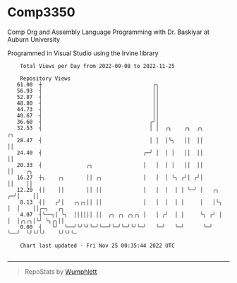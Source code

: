 # Comp3350
Comp Org and Assembly Language Programming with Dr. Baskiyar at Auburn University

Programmed in Visual Studio using the Irvine library

```
    Total Views per Day from 2022-09-08 to 2022-11-25

    Repository Views
   61.00  ┼                                   ╭╮
   56.93  ┤                                   ││
   52.87  ┤                                   ││
   48.80  ┤                                   ││
   44.73  ┤                                   ││
   40.67  ┤                                   ││
   36.60  ┤                                  ╭╯│
   32.53  ┤                                  │ │  ╭╮    ╭╮  ╭╮          ╭╮
   28.47  ┤                                  │ │  │╰╮   ││  ││          ││
   24.40  ┤                                ╭─╯ │  │ │   ││  ││          ││
   20.33  ┤              ╭╮                │   │  │ │   ││  ││          ││    ╭╮
   16.27  ┼╮    ╭╮       ││ ╭╮             │   │  │ ╰╮ ╭╯│ ╭╯│          ││    ││
   12.20  ┤│    ││       ││ ││             │   │  │  │ │ ╰─╯ │   ╭╮   ╭─╯│    ││
    8.13  ┤│   ╭╯│   ╭╮╭╮││ ││             │   │  │  │ │     │   │╰╮  │  │    ││╭─╮   ╭╮
    4.07  ┤╰──╮│ ╰╮  ││││││ ││  ╭╮ ╭╮ ╭╮╭╮ │   │ ╭╯  │ │     ╰╮ ╭╯ │  │  │╭╮╭╮│╰╯ ╰╮╭╮││
    0.00  ┤   ╰╯  ╰──╯╰╯╰╯╰─╯╰──╯╰─╯╰─╯╰╯╰─╯   ╰─╯   ╰─╯      ╰─╯  ╰──╯  ╰╯╰╯╰╯    ╰╯╰╯╰─

    Chart last updated - Fri Nov 25 00:35:44 2022 UTC
    
```

---

> RepoStats by [Wumphlett](https://github.com/Wumphlett)

